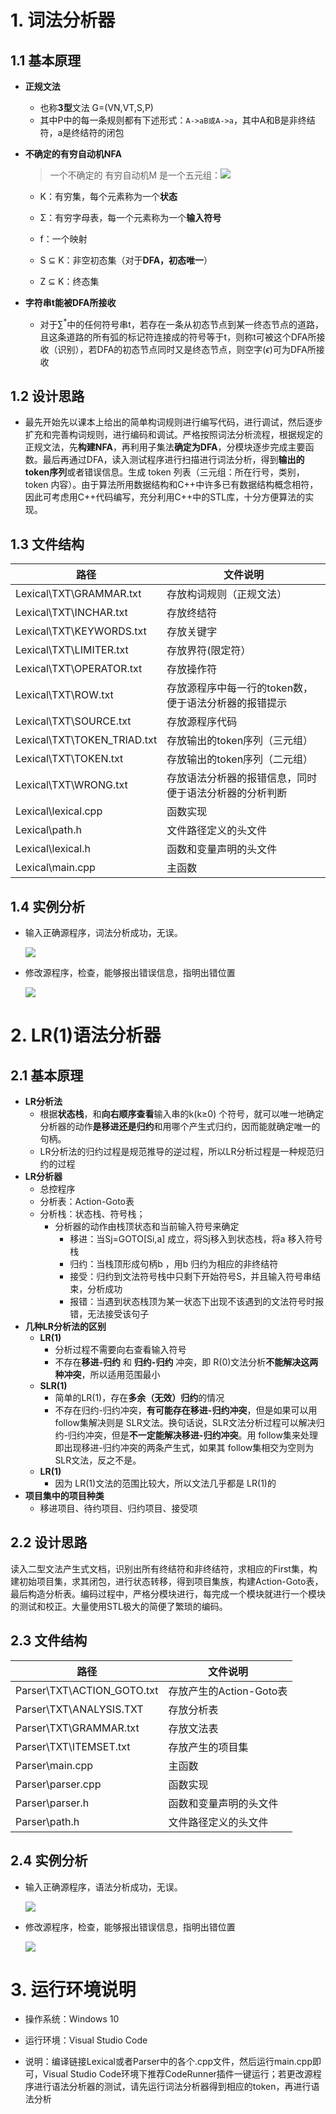 # 1. 词法分析器

## 1.1 基本原理

- **正规文法**

  - 也称**3型**文法 G=(VN,VT,S,P)
  - 其中P中的每一条规则都有下述形式：`A->aB或A->a`，其中A和B是非终结符，a是终结符的闭包

- **不确定的有穷自动机NFA**

  > 一个不确定的 有穷自动机M 是一个五元组：![](http://latex.codecogs.com/gif.latex?\\(K,\sum,f,S,Z))

  - K：有穷集，每个元素称为一个**状态**
  - Σ：有穷字母表，每一个元素称为一个**输入符号**

  - f：一个映射
  - S ⊆ K：非空初态集（对于**DFA，初态唯一**）
  - Z ⊆ K：终态集

- **字符串t能被DFA所接收**

  - 对于$\sum^{*}$中的任何符号串t，若存在一条从初态节点到某一终态节点的道路，且这条道路的所有弧的标记符连接成的符号等于t，则称t可被这个DFA所接收（识别），若DFA的初态节点同时又是终态节点，则空字($\epsilon$)可为DFA所接收

## 1.2 设计思路

- 最先开始先以课本上给出的简单构词规则进行编写代码，进行调试，然后逐步扩充和完善构词规则，进行编码和调试。严格按照词法分析流程，根据规定的正规文法，先**构建NFA**，再利用子集法**确定为DFA**，分模块逐步完成主要函数。最后再通过DFA，读入测试程序进行扫描进行词法分析，得到**输出的token序列**或者错误信息。生成 token 列表（三元组：所在行号，类别，token 内容）。由于算法所用数据结构和C++中许多已有数据结构概念相符，因此可考虑用C++代码编写，充分利用C++中的STL库，十分方便算法的实现。

## 1.3 文件结构

| 路径                        | 文件说明                                               |
| --------------------------- | ------------------------------------------------------ |
| Lexical\TXT\GRAMMAR.txt     | 存放构词规则（正规文法）                               |
| Lexical\TXT\INCHAR.txt      | 存放终结符                                             |
| Lexical\TXT\KEYWORDS.txt    | 存放关键字                                             |
| Lexical\TXT\LIMITER.txt     | 存放界符(限定符）                                      |
| Lexical\TXT\OPERATOR.txt    | 存放操作符                                             |
| Lexical\TXT\ROW.txt         | 存放源程序中每一行的token数，便于语法分析器的报错提示  |
| Lexical\TXT\SOURCE.txt      | 存放源程序代码                                         |
| Lexical\TXT\TOKEN_TRIAD.txt | 存放输出的token序列（三元组）                          |
| Lexical\TXT\TOKEN.txt       | 存放输出的token序列（二元组）                          |
| Lexical\TXT\WRONG.txt       | 存放语法分析器的报错信息，同时便于语法分析器的分析判断 |
| Lexical\lexical.cpp         | 函数实现                                               |
| Lexical\path.h              | 文件路径定义的头文件                                   |
| Lexical\lexical.h           | 函数和变量声明的头文件                                 |
| Lexical\main.cpp            | 主函数                                                 |


## 1.4 实例分析

- 输入正确源程序，词法分析成功，无误。

  ![](https://i.bmp.ovh/imgs/2022/05/04/e3ae273befe2d076.png)

- 修改源程序，检查，能够报出错误信息，指明出错位置

  ![](https://i.bmp.ovh/imgs/2022/05/04/ffbf88b2345bd018.png)



# 2. LR(1)语法分析器

## 2.1 基本原理

- **LR分析法**
  - 根据**状态栈**，和**向右顺序查看**输入串的k(k≥0) 个符号，就可以唯一地确定分析器的动作**是移进还是归约**和用哪个产生式归约，因而能就确定唯一的句柄。
  - LR分析法的归约过程是规范推导的逆过程，所以LR分析过程是一种规范归约的过程
- **LR分析器**
  - 总控程序
  - 分析表：Action-Goto表
  - 分析栈：状态栈、符号栈；
    - 分析器的动作由栈顶状态和当前输入符号来确定
      - 移进：当Sj=GOTO[Si,a] 成立，将Sj移入到状态栈，将a 移入符号栈
      - 归约：当栈顶形成句柄b ，用b 归约为相应的非终结符
      - 接受：归约到文法符号栈中只剩下开始符号S，并且输入符号串结束，分析成功
      - 报错：当遇到状态栈顶为某一状态下出现不该遇到的文法符号时报错，无法接受该句子
- **几种LR分析法的区别**
  - **LR(1)**
    - 分析过程不需要向右查看输入符号
    - 不存在**移进-归约** 和 **归约-归约** 冲突，即 R(0)文法分析**不能解决这两种冲突**，所以适用范围最小
  - **SLR(1)**
    - 简单的LR(1)，存在**多余（无效）归约**的情况
    - 不存在归约-归约冲突，**有可能存在移进-归约冲突**，但是如果可以用 follow集解决则是 SLR文法。换句话说，SLR文法分析过程可以解决归约-归约冲突，但是**不一定能解决移进-归约冲突**。用 follow集来处理即出现移进-归约冲突的两条产生式，如果其 follow集相交为空则为 SLR文法，反之不是。
  - **LR(1)**
    - 因为 LR(1)文法的范围比较大，所以文法几乎都是 LR(1)的
- **项目集中的项目种类**
  - 移进项目、待约项目、归约项目、接受项

## 2.2 设计思路

​	读入二型文法产生式文档，识别出所有终结符和非终结符，求相应的First集，构建初始项目集，求其闭包，进行状态转移，得到项目集族，构建Action-Goto表，最后构造分析表。编码过程中，严格分模块进行，每完成一个模块就进行一个模块的测试和校正。大量使用STL极大的简便了繁琐的编码。

## 2.3 文件结构

| 路径                       | 文件说明                |
| -------------------------- | ----------------------- |
| Parser\TXT\ACTION_GOTO.txt | 存放产生的Action-Goto表 |
| Parser\TXT\ANALYSIS.TXT    | 存放分析表              |
| Parser\TXT\GRAMMAR.txt     | 存放文法表              |
| Parser\TXT\ITEMSET.txt     | 存放产生的项目集        |
| Parser\main.cpp            | 主函数                  |
| Parser\parser.cpp          | 函数实现                |
| Parser\parser.h            | 函数和变量声明的头文件  |
| Parser\path.h              | 文件路径定义的头文件    |


## 2.4 实例分析

- 输入正确源程序，语法分析成功，无误。

  ![](https://i.bmp.ovh/imgs/2022/05/04/02c1fa10669f0a07.png)

- 修改源程序，检查，能够报出错误信息，指明出错位置

  ![](https://i.bmp.ovh/imgs/2022/05/04/b27acca327a65bb3.png)

  

# 3. 运行环境说明

- 操作系统：Windows 10

- 运行环境：Visual Studio Code

- 说明：编译链接Lexical或者Parser中的各个.cpp文件，然后运行main.cpp即可，Visual Studio Code环境下推荐CodeRunner插件一键运行；若更改源程序进行语法分析器的测试，请先运行词法分析器得到相应的token，再进行语法分析

  